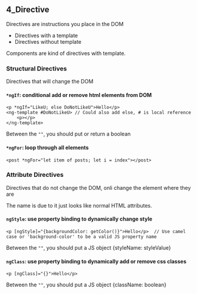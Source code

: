 ## 4_Directive

Directives are instructions you place in the DOM

- Directives with a template
- Directives without template

Components are kind of directives with template.


### Structural Directives

Directives that will change the DOM

#### `*ngIf`: conditional add or remove html elements from DOM 

```
<p *ngIf="LikeU; else DoNotLikeU">Hello</p>
<ng-template #DoNotLikeU> // Could also add else, # is local reference
	<p></p>
</ng-template>
```
Between the `""`, you should put or return a boolean

#### `*ngFor`: loop through all elements 

```
<post *ngFor="let item of posts; let i = index"></post>
```

### Attribute Directives

Directives that do not change the DOM, onli change the element where they are

The name is due to it just looks like normal HTML attributes.

#### `ngStyle`: use property binding to dynamically change style

```
<p [ngStyle]="{backgroundColor: getColor()}">Hello</p>  // Use camel case or 'background-color' to be a valid JS property name
```
Between the `""`, you should put a JS object {styleName: styleValue}

#### `ngClass`: use property binding to dynamically add or remove css classes

```
<p [ngClass]="{}">Hello</p>
```
Between the `""`, you should put a JS object {className: boolean}
